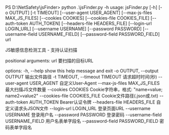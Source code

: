 PS D:\NetSafety\jsFinder> python .\jsFinder.py -h
usage: jsFinder.py [-h] [-o OUTPUT] [-t TIMEOUT] [--user-agent USER_AGENT] [--max-js-files MAX_JS_FILES]
                   [--cookies COOKIES] [--cookies-file COOKIES_FILE] [--auth-token AUTH_TOKEN]
                   [--headers-file HEADERS_FILE] [--login-url LOGIN_URL] [--username USERNAME] [--password PASSWORD]
                   [--username-field USERNAME_FIELD] [--password-field PASSWORD_FIELD]
                   url

JS敏感信息检测工具 - 支持认证扫描

positional arguments:
  url                   要扫描的目标URL

options:
  -h, --help            show this help message and exit
  -o OUTPUT, --output OUTPUT
                        输出文件路径
  -t TIMEOUT, --timeout TIMEOUT
                        请求超时时间(秒)
  --user-agent USER_AGENT
                        自定义User-Agent
  --max-js-files MAX_JS_FILES
                        最大扫描JS文件数量
  --cookies COOKIES     Cookie字符串，格式: "name=value; name2=value2"
  --cookies-file COOKIES_FILE
                        Cookie文件路径(.json或.txt)
  --auth-token AUTH_TOKEN
                        Bearer认证令牌
  --headers-file HEADERS_FILE
                        自定义请求头JSON文件
  --login-url LOGIN_URL
                        登录页面URL
  --username USERNAME   登录用户名
  --password PASSWORD   登录密码
  --username-field USERNAME_FIELD
                        用户名表单字段名
  --password-field PASSWORD_FIELD
                        密码表单字段名
